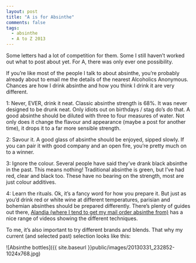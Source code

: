 ```yaml
---
layout: post
title: "A is for Absinthe"
comments: false
tags:
  - absinthe
  - A to Z 2013
---
```


Some letters had a lot of competition for them. Some I still haven’t worked out what to post about yet. For A, there was only ever one possibility.

If you’re like most of the people I talk to about absinthe, you’re probably already about to email me the details of the nearest Alcoholics Anonymous. Chances are how I drink absinthe and how you think I drink it are very different.

1: Never, EVER, drink it neat. Classic absinthe strength is 68%. It was never designed to be drunk neat. Only idiots out on birthdays / stag do’s do that. A good absinthe should be diluted with three to four measures of water. Not only does it change the flavour and appearance (maybe a post for another time), it drops it to a far more sensible strength.

2: Savour it. A good glass of absinthe should be enjoyed, sipped slowly. If you can pair it with good company and an open fire, you’re pretty much on to a winner.

3: Ignore the colour. Several people have said they’ve drank black absinthe in the past. This means nothing! Traditional absinthe is green, but I’ve had red, clear and black too. These have no bearing on the strength, most are just colour additives.

4: Learn the rituals. Ok, it’s a fancy word for how you prepare it. But just as you’d drink red or white wine at different temperatures, parisian and bohemian absinthes should be prepared differently. There’s plenty of guides out there, [Alandia (where I tend to get my mail order absinthe from)](http://www.alandia.de/) has a nice range of videos showing the different techniques.

To me, it’s also important to try different brands and blends. That why my current (and selected past) selection looks like this:

![Absinthe bottles]({{ site.baseurl }}public/images/20130331_232852-1024x768.jpg)
